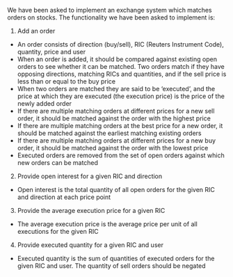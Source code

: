 We have been asked to implement an exchange system which matches orders on stocks. The functionality we have been asked to implement is:

1. Add an order
  * An order consists of direction (buy/sell), RIC (Reuters Instrument Code), quantity, price and user
  * When an order is added, it should be compared against existing open orders to see whether it can be 
    matched. Two orders match if they have opposing directions, matching RICs and quantities, and if the
    sell price is less than or equal to the buy price
  * When two orders are matched they are said to be ‘executed’, and the price at which they are executed (the execution price) is the price of the newly added order
  * If there are multiple matching orders at different prices for a new sell order, it should be matched against the order with the highest price
  * If there are multiple matching orders at the best price for a new order, it should be matched against the earliest matching existing orders
  * If there are multiple matching orders at different prices for a new buy order, it should be matched against the order with the lowest price
  * Executed orders are removed from the set of open orders against which new orders can be matched
2. Provide open interest for a given RIC and direction
  * Open interest is the total quantity of all open orders for the given RIC and direction at each price point
3. Provide the average execution price for a given RIC
  * The average execution price is the average price per unit of all executions for the given RIC
4. Provide executed quantity for a given RIC and user
  * Executed quantity is the sum of quantities of executed orders for the given RIC and user. The quantity of sell orders should be negated